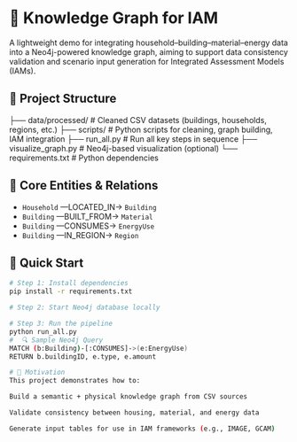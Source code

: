 # 🧠 Knowledge Graph for IAM

A lightweight demo for integrating household–building–material–energy data into a Neo4j-powered knowledge graph, aiming to support data consistency validation and scenario input generation for Integrated Assessment Models (IAMs).

## 📁 Project Structure
├── data/processed/ # Cleaned CSV datasets (buildings, households, regions, etc.) ├── scripts/ # Python scripts for cleaning, graph building, IAM integration ├── run_all.py # Run all key steps in sequence ├── visualize_graph.py # Neo4j-based visualization (optional) └── requirements.txt # Python dependencies

## 🧩 Core Entities & Relations

- `Household` —LOCATED_IN→ `Building`
- `Building` —BUILT_FROM→ `Material`
- `Building` —CONSUMES→ `EnergyUse`
- `Building` —IN_REGION→ `Region`

## 🚀 Quick Start

```bash
# Step 1: Install dependencies
pip install -r requirements.txt

# Step 2: Start Neo4j database locally

# Step 3: Run the pipeline
python run_all.py
#  🔍 Sample Neo4j Query
MATCH (b:Building)-[:CONSUMES]->(e:EnergyUse)
RETURN b.buildingID, e.type, e.amount

# 🎯 Motivation
This project demonstrates how to:

Build a semantic + physical knowledge graph from CSV sources

Validate consistency between housing, material, and energy data

Generate input tables for use in IAM frameworks (e.g., IMAGE, GCAM)
